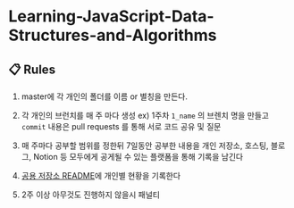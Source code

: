 # Learning-JavaScript-Data-Structures-and-Algorithms
## 📋 Rules
1. master에 각 개인의 폴더를 이름 or 별칭을 만든다.

2. 각 개인의 브런치를 매 주 마다 생성 ex) 1주차 `1_name` 의 브렌치 명을 만들고 `commit` 내용은 pull requests 를 통해 서로 코드 공유 및 질문

3. 매 주마다 공부할 범위를 정한뒤 7일동안 공부한 내용을 개인 저장소, 호스팅, 블로그, Notion 등 모두에게 공게될 수 있는 플랫폼을 통해 기록을 남긴다

4. [공용 저장소 README](https://github.com/javascript-algorithm-study/Learning-JavaScript-Data-Structures-and-Algorithms.git)에 개인별 현황을 기록한다

5. 2주 이상 아무것도 진행하지 않을시 패널티 
